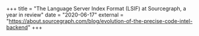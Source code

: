 +++
title = "The Language Server Index Format (LSIF) at Sourcegraph, a year in review"
date = "2020-06-17"
external = "https://about.sourcegraph.com/blog/evolution-of-the-precise-code-intel-backend"
+++
